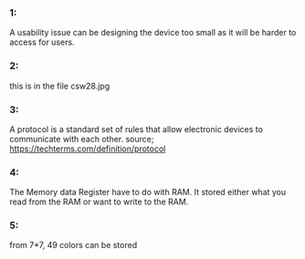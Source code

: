### 1:
A usability issue can be designing the device too small as it will be harder to access for users.

### 2:
this is in the file csw28.jpg

### 3:
A protocol is a standard set of rules that allow electronic devices to communicate with each other.
source; https://techterms.com/definition/protocol

### 4:
The Memory data Register have to do with RAM. It stored either what you read from the RAM or want to write to the RAM.

### 5:
from 7*7, 49 colors can be stored
